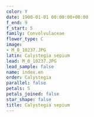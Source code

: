```yaml
---
color: Y
date: 1900-01-01 00:00:00+00:00
f_end: 9
f_start: 5
family: Convolvulaceae
flower_type: C
image:
- M_0_10237.JPG
latin: Calystegia sepium
lead: M_0_10237.JPG
lead_sample: false
name: index.en
order: Calystegia
parallel: false
petals: 5
petals_joined: false
star_shape: false
title: Calystegia sepium
---
```

